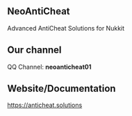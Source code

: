 ## NeoAntiCheat
Advanced AntiCheat Solutions for Nukkit
## Our channel
QQ Channel: **neoanticheat01**

## Website/Documentation
https://anticheat.solutions
